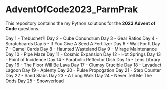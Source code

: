 # AdventOfCode2023_ParmPrak

This repository contains the my Python solutions for the **2023 Advent of Code** questions.

Day 1 - Trebuchet?!
Day 2 - Cube Conundrum
Day 3 - Gear Ratios
Day 4 - Scratchcards
Day 5 - If You Give A Seed A Fertilizer
Day 6 - Wait For It
Day 7 - Camel Cards
Day 8 - Haunted Wasteland
Day 9 - Mirage Maintenance
Day 10 - Pipe Maze
Day 11 - Cosmic Expansion
Day 12 - Hot Springs
Day 13 - Point of Incidence
Day 14 - Parabolic Reflector Dish
Day 15 - Lens Library
Day 16 - The Floor Will Be Lava
Day 17 - Clumsy Crucible
Day 18 - Lavaduct Lagoon
Day 19 - Aplenty
Day 20 - Pulse Propogation
Day 21 - Step Counter
Day 22 - Sand Slabs
Day 23 - A Long Walk
Day 24 - Never Tell Me The Odds
Day 25 - Snowverload
